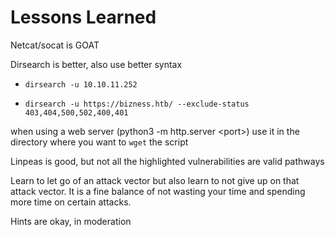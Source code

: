 # Lessons Learned

Netcat/socat is GOAT

Dirsearch is better, also use better syntax

* ```
  dirsearch -u 10.10.11.252
  ```
* ```
  dirsearch -u https://bizness.htb/ --exclude-status 403,404,500,502,400,401
  ```

when using a web server (python3 -m http.server \<port>) use it in the directory where you want to `wget` the script

Linpeas is good, but not all the highlighted vulnerabilities are valid pathways

Learn to let go of an attack vector but also learn to not give up on that attack vector. It is a fine balance of not wasting your time and spending more time on certain attacks.

Hints are okay, in moderation

